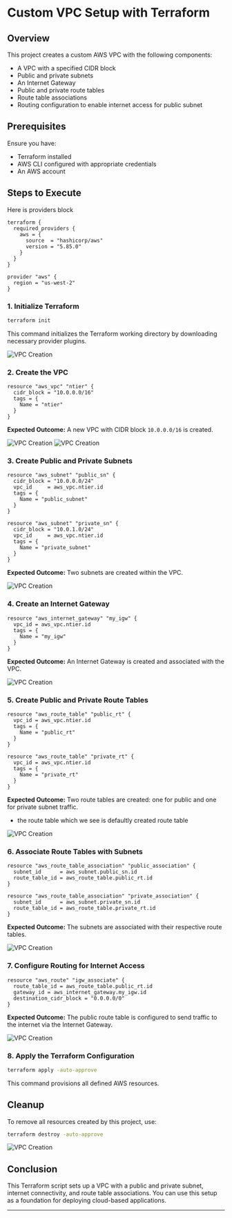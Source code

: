 # Custom VPC Setup with Terraform

## Overview
This project creates a custom AWS VPC with the following components:
- A VPC with a specified CIDR block
- Public and private subnets
- An Internet Gateway
- Public and private route tables
- Route table associations
- Routing configuration to enable internet access for public subnet

## Prerequisites
Ensure you have:
- Terraform installed
- AWS CLI configured with appropriate credentials
- An AWS account

## Steps to Execute

Here is providers block

```hcl
terraform {
  required_providers {
    aws = {
      source  = "hashicorp/aws"
      version = "5.85.0"
    }
  }
}

provider "aws" {
  region = "us-west-2"
}
```

### 1. Initialize Terraform
```sh
terraform init
```
This command initializes the Terraform working directory by downloading necessary provider plugins.

  ![VPC Creation](Images/1.png)

### 2. Create the VPC
```hcl
resource "aws_vpc" "ntier" {
  cidr_block = "10.0.0.0/16"
  tags = {
    Name = "ntier"
  }
}
```
**Expected Outcome:** A new VPC with CIDR block `10.0.0.0/16` is created.

![VPC Creation](Images/2.png)
![VPC Creation](Images/3.png)

### 3. Create Public and Private Subnets
```hcl
resource "aws_subnet" "public_sn" {
  cidr_block = "10.0.0.0/24"
  vpc_id     = aws_vpc.ntier.id
  tags = {
    Name = "public_subnet"
  }
}

resource "aws_subnet" "private_sn" {
  cidr_block = "10.0.1.0/24"
  vpc_id     = aws_vpc.ntier.id
  tags = {
    Name = "private_subnet"
  }
}
```
**Expected Outcome:** Two subnets are created within the VPC.

![VPC Creation](Images/4.png)



### 4. Create an Internet Gateway
```hcl
resource "aws_internet_gateway" "my_igw" {
  vpc_id = aws_vpc.ntier.id
  tags = {
    Name = "my_igw"
  }
}
```
**Expected Outcome:** An Internet Gateway is created and associated with the VPC.

![VPC Creation](Images/5.png)

### 5. Create Public and Private Route Tables
```hcl
resource "aws_route_table" "public_rt" {
  vpc_id = aws_vpc.ntier.id
  tags = {
    Name = "public_rt"
  }
}

resource "aws_route_table" "private_rt" {
  vpc_id = aws_vpc.ntier.id
  tags = {
    Name = "private_rt"
  }
}
```
**Expected Outcome:** Two route tables are created: one for public and one for private subnet traffic.

- the route table which we see is defaultly created route table

![VPC Creation](Images/6.png)

### 6. Associate Route Tables with Subnets
```hcl
resource "aws_route_table_association" "public_association" {
  subnet_id      = aws_subnet.public_sn.id
  route_table_id = aws_route_table.public_rt.id
}

resource "aws_route_table_association" "private_association" {
  subnet_id      = aws_subnet.private_sn.id
  route_table_id = aws_route_table.private_rt.id
}
```
**Expected Outcome:** The subnets are associated with their respective route tables.

![VPC Creation](Images/7.png)

### 7. Configure Routing for Internet Access
```hcl
resource "aws_route" "igw_associate" {
  route_table_id = aws_route_table.public_rt.id
  gateway_id = aws_internet_gateway.my_igw.id
  destination_cidr_block = "0.0.0.0/0"
}
```
**Expected Outcome:** The public route table is configured to send traffic to the internet via the Internet Gateway.

![VPC Creation](Images/8.png)

### 8. Apply the Terraform Configuration
```sh
terraform apply -auto-approve
```
This command provisions all defined AWS resources.

## Cleanup
To remove all resources created by this project, use:
```sh
terraform destroy -auto-approve
```
![VPC Creation](Images/9.png)

## Conclusion
This Terraform script sets up a VPC with a public and private subnet, internet connectivity, and route table associations. You can use this setup as a foundation for deploying cloud-based applications.

---
